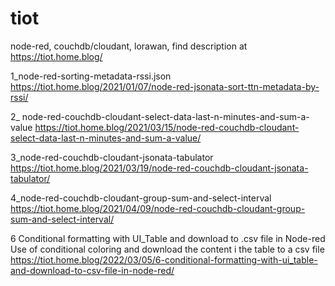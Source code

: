 # tiot
node-red, couchdb/cloudant, lorawan, find description at https://tiot.home.blog/

1_node-red-sorting-metadata-rssi.json
https://tiot.home.blog/2021/01/07/node-red-jsonata-sort-ttn-metadata-by-rssi/

2_ node-red-couchdb-cloudant-select-data-last-n-minutes-and-sum-a-value
https://tiot.home.blog/2021/03/15/node-red-couchdb-cloudant-select-data-last-n-minutes-and-sum-a-value/

3_node-red-couchdb-cloudant-jsonata-tabulator
https://tiot.home.blog/2021/03/19/node-red-couchdb-cloudant-jsonata-tabulator/

4_node-red-couchdb-cloudant-group-sum-and-select-interval
https://tiot.home.blog/2021/04/09/node-red-couchdb-cloudant-group-sum-and-select-interval/

6 Conditional formatting with UI_Table and download to .csv file in Node-red
Use of conditional coloring and download the content i the table to a csv file
https://tiot.home.blog/2022/03/05/6-conditional-formatting-with-ui_table-and-download-to-csv-file-in-node-red/

